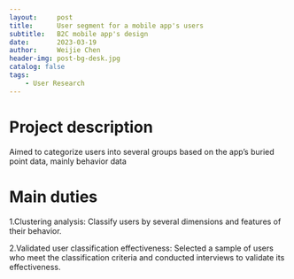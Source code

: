 ```yaml
---
layout:     post
title:      User segment for a mobile app's users
subtitle:   B2C mobile app's design
date:       2023-03-19
author:     Weijie Chen
header-img: post-bg-desk.jpg
catalog: false
tags:
    - User Research
---
```

# Project description

Aimed to categorize users into several groups based on the app’s buried point data, mainly behavior data

# Main duties

1.Clustering analysis: Classify users by several dimensions and features of their behavior.

2.Validated user classification effectiveness: Selected a sample of users who meet the classification criteria and conducted interviews to validate its effectiveness.

